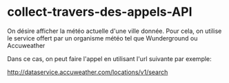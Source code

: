 # collect-travers-des-appels-API

On désire afficher la météo actuelle d'une ville donnée. Pour cela, on utilise le service offert par un organisme météo tel que Wunderground ou Accuweather

Dans ce cas, on peut faire l'appel en utilisant l'url suivante par exemple:

http://dataservice.accuweather.com/locations/v1/search 
